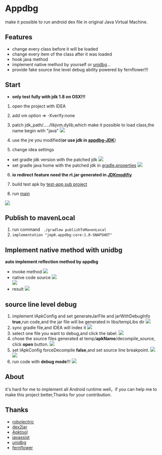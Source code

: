 # Appdbg
make it possible to run android dex file in original Java Virtual Machine.

## Features
- change every class before it will be loaded
- change every item of the class after it was loaded
- hook java method
- implement native method by yourself or [unidbg](https://github.com/zhkl0228/unidbg)...
- provide fake source line level debug ability powered by fernflower!!!

## Start

- **only test fully with jdk 1.8 on OSX!!!**

1. open the project with IDEA

2. add vm option => -Xverify:none

3. patch jdk_path/...../libjvm.dylib,which make it possible to load class,the name begin with "java"
![](assets/package.png)

4. use the jre you modified(**or use jdk in [appdbg-JDK](https://github.com/asmjmp0/appdbg-JDK)**)


5. change idea settings
- set gradle jdk version with the patched jdk 
![](assets/gradle0.png)
- set gradle java home with the patched jdk in [gradle.properties](gradle.properties)
![](assets/gradle1.png)

6. **io redirect feature need the rt.jar generated in [JDKmodifiy](JDKmodifiy)**

7. build test apk by [test-app sub project](test-app)

8. run [main](core/src/main/java/jmp0/Main.kt)
   
![](assets/1.png)

## Publish to mavenLocal
1. run command ` ./gradlew publishToMavenLocal`
2. `implementation "jmp0.appdbg:core:1.0-SNAPSHOT"`
## Implement native method with unidbg
**auto implement reflection method by appdbg**
- invoke method 
![](assets/jni0.png)
- native code source
![](assets/jni1.png)  
![](assets/jni2.png)
- result
![](assets/jni3.png)
  
## source line level debug
1. implement IApkConfig and set generateJarFile and jarWithDebugInfo **true**,run code,and the jar file will be generated in libs/tempLibs dir
![](assets/debug/debug0.png)
2. sync gradle file,and IDEA will index it
![](assets/debug/debug1.png)
3. select one file you want to debug,and click the label.
![](assets/debug/debug2.png)
4. chose the source files generated at temp/**apkName**/decompile_source, click **open** button.
![](assets/debug/debug3.png)
5. set IApkConfig forceDecompile **false**,and set source line breakpoint.
![](assets/debug/debug4.png)
![](assets/debug/debug5.png)
6. run code with **debug mode**!!!
![](assets/debug/debug0.gif)

## About
it's hard for me to implement all Android runtime well，if you can help me to make this project better,Thanks for your contribution. 

## Thanks
- [robolectric](https://github.com/robolectric/robolectric)
- [dex2jar](https://github.com/pxb1988/dex2jar)
- [Apktool](https://github.com/iBotPeaches/Apktool)
- [javassist](https://github.com/jboss-javassist/javassist)
- [unidbg](https://github.com/zhkl0228/unidbg)
- [fernflower](https://github.com/fesh0r/fernflower)